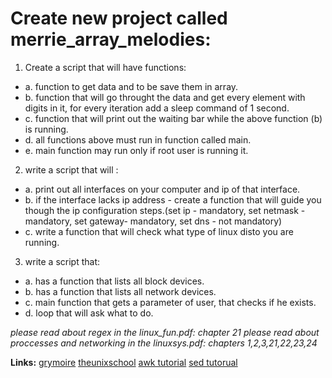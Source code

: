 # Create new project called merrie_array_melodies:

1. Create a script that will have functions:

- a. function to get data and to be save them in array.
- b. function that will go throught the data and get every element with digits in it, for every iteration add a sleep command of 1 second.
- c. function that will print out the waiting bar while the above function (b) is running.
- d. all functions above must run in function called main.
- e. main function may run only if root user is running it.

2. write a script that will :

- a. print out all interfaces on your computer and ip of that interface.
- b. if the interface lacks ip address - create a function that will guide you though the ip configuration steps.(set ip - mandatory, set netmask - mandatory, set gateway- mandatory, set dns - not mandatory)
- c. write a function that will check what type of linux disto you are running.

3. write a script that:

- a. has a function that lists all block devices.
- b. has a function that lists all network devices.
- c. main function that gets a parameter of user, that checks if he exists.
- d. loop that will ask what to do.

*_please read about regex in the linux_fun.pdf: chapter 21_*
*_please read about proccesses and networking in the linuxsys.pdf: chapters 1,2,3,21,22,23,24_*

**Links:**
[grymoire](http://www.grymoire.com/)
[theunixschool](http://www.theunixschool.com/)
[awk tutorial](https://www.tutorialspoint.com/awk/)
[sed tutorual](https://www.tutorialspoint.com/sed/)
